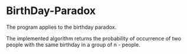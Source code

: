 # BirthDay-Paradox
The program applies to the birthday paradox. 

The implemented algorithm returns the probability of occurrence of two people with the same birthday in a group of n - people.
